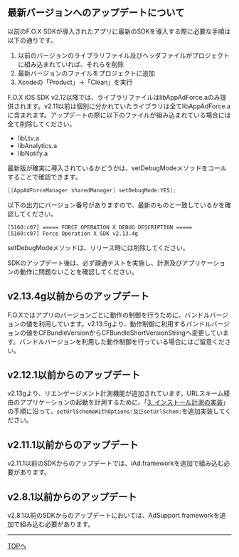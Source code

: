 ## 最新バージョンへのアップデートについて

以前のF.O.X SDKが導入されたアプリに最新のSDKを導入する際に必要な手順は以下の通りです。
1. 以前のバージョンのライブラリファイル及びヘッダファイルがプロジェクトに組み込まれていれば、それらを削除
1. 最新バージョンのファイルをプロジェクトに追加1. Xcodeの「Product」→「Clean」を実行

F.O.X iOS SDK v2.12以降では、ライブラリファイルはlibAppAdForce.aのみ提供されます。v2.11以前は個別に分かれていたライブラリは全てlibAppAdForce.aに含まれます。アップデートの際に以下のファイルが組み込まれている場合には全て削除してください。

* libLtv.a
* libAnalytics.a
* libNotify.a

最新版が確実に導入されているかどうかは、setDebugModeメソッドをコールすることで確認できます。

```objective-c
[[AppAdForceManager sharedManager] setDebugMode:YES];
```
以下の出力にバージョン番号がありますので、最新のものと一致しているかを確認してください。

```
[5160:c07] ===== FORCE OPERATION X DEBUG DESCRIPTION =====
[5160:c07] Force Operation X SDK v2.13.4g
```
setDebugModeメソッドは、リリース時には削除してください。

SDKのアップデート後は、必ず疎通テストを実施し、計測及びアプリケーションの動作に問題ないことを確認してください。

## v2.13.4g以前からのアップデート

F.O.Xではアプリのバージョンごとに動作の制御を行うために、バンドルバージョンの値を利用しています。v2.13.5gより、動作制御に利用するバンドルバージョンの値をCFBundleVersionからCFBundleShortVersionStringへ変更しています。バンドルバージョンを利用した動作制御を行っている場合にはご留意ください。

## v2.12.1以前からのアップデート

v2.13gより、リエンゲージメント計測機能が追加されています。URLスキーム経由のアプリケーションの起動を計測するために、「[3. インストール計測の実装](/lang/ja/doc/send_conversion/README.md)」の手順に沿って、`setUrlSchemeWithOptions:及びsetUrlSchem:`を追加実装してください。


## v2.11.1以前からのアップデート

v2.11.1以前のSDKからのアップデートでは、iAd.frameworkを追加で組み込む必要があります。

## v2.8.1以前からのアップデート
v2.8.1以前のSDKからのアップデートにおいては、AdSupport.frameworkを追加で組み込む必要があります。

---
[TOPへ](/lang/ja/README.md)
